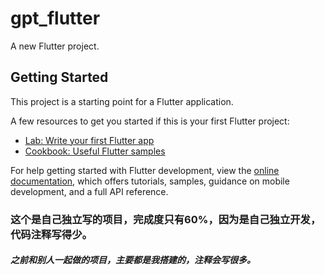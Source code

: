 # gpt_flutter

A new Flutter project.

## Getting Started

This project is a starting point for a Flutter application.

A few resources to get you started if this is your first Flutter project:

- [Lab: Write your first Flutter app](https://docs.flutter.dev/get-started/codelab)
- [Cookbook: Useful Flutter samples](https://docs.flutter.dev/cookbook)

For help getting started with Flutter development, view the
[online documentation](https://docs.flutter.dev/), which offers tutorials,
samples, guidance on mobile development, and a full API reference.





### 这个是自己独立写的项目，完成度只有60%，因为是自己独立开发，代码注释写得少。



##### 之前和别人一起做的项目，主要都是我搭建的，注释会写很多。
